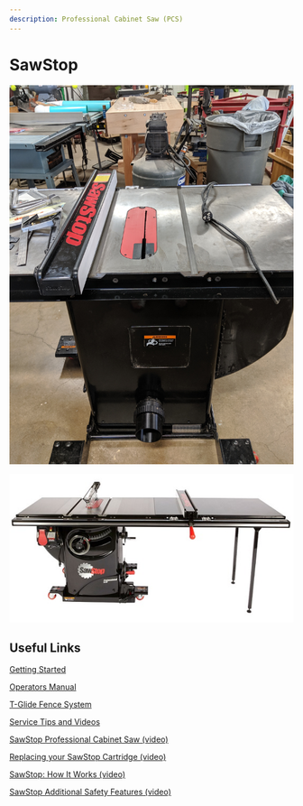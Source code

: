 ```yaml
---
description: Professional Cabinet Saw (PCS)
---
```


# SawStop

![](../.gitbook/assets/img_20190827_191948.jpg)

![](../.gitbook/assets/professional-cabinet-saw%20%282%29.jpg)

## Useful Links

[Getting Started](https://drive.google.com/open?id=1uNxufF2D_sIeUUZ9ADy_mIctH4-KHZR4)

[Operators Manual](https://drive.google.com/open?id=16iyUeL_b0hr7jvxnpHpZZdD4g2r0IW9j)

[T-Glide Fence System](https://drive.google.com/open?id=16iyUeL_b0hr7jvxnpHpZZdD4g2r0IW9j)

[Service Tips and Videos](https://www.sawstop.com/support/service-tips/all-videos)

[SawStop Professional Cabinet Saw \(video\)](https://youtu.be/ltmL-oQn8NM)

[Replacing your SawStop Cartridge \(video\)](https://youtu.be/ENVYpuJu5fE)

[SawStop: How It Works \(video\)](https://youtu.be/T3IGPCkirdU)

[SawStop Additional Safety Features \(video\)](https://youtu.be/cAbZ1ze6Dbg)





